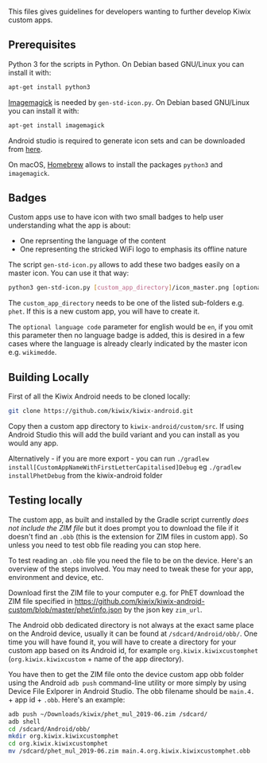 This files gives guidelines for developers wanting to further develop
Kiwix custom apps.

## Prerequisites

Python 3 for the scripts in Python. On Debian based GNU/Linux you can
install it with:
```bash
apt-get install python3
```

[Imagemagick](https://imagemagick.org/) is needed by
`gen-std-icon.py`. On Debian based GNU/Linux you can
install it with:
```bash
apt-get install imagemagick
```

Android studio is required to generate icon sets and can be downloaded
from [here](https://developer.android.com/studio/?gclid=Cj0KCQiAiNnuBRD3ARIsAM8KmlvCImKxWu_AGECa8YM5pM7Nr_algyHXSkfbPRTio3WEeKTaEfFiFeIaAs81EALw_wcB).

On macOS, [Homebrew](https://brew.sh) allows to install the packages
`python3` and `imagemagick`.

## Badges

Custom apps use to have icon with two small badges to help user
understanding what the app is about:
* One reprsenting the language of the content
* One representing the stricked WiFi logo to emphasis its offline nature

The script `gen-std-icon.py` allows to add these two badges easily on
a master icon. You can use it that way:
```bash
python3 gen-std-icon.py [custom_app_directory]/icon_master.png [optional language code]
```

The `custom_app_directory` needs to be one of the listed sub-folders
e.g. `phet`. If this is a new custom app, you will have to create it.

The `optional language code` parameter for english would be `en`, if
 you omit this parameter then no language badge is added, this is
 desired in a few cases where the language is already clearly
 indicated by the master icon e.g. `wikimedde`.

## Building Locally

First of all the Kiwix Android needs to be cloned locally:
```bash
git clone https://github.com/kiwix/kiwix-android.git
```

Copy then a custom app directory to `kiwix-android/custom/src`.  If
using Android Studio this will add the build variant and you can
install as you would any app.

Alternatively - if you are more export - you can run `./gradlew
 install[CustomAppNameWithFirstLetterCapitalised]Debug` eg `./gradlew
 installPhetDebug` from the kiwix-android folder

## Testing locally

The custom app, as built and installed by the Gradle script currently
 _does not include the ZIM file_ but it does prompt you to download
 the file if it doesn't find an `.obb` (this is the extension for ZIM
 files in custom app).  So unless you need to test obb file reading
 you can stop here.

To test reading an `.obb` file you need the file to be on the device.
 Here's an overview of the steps involved. You may need to tweak these
 for your app, environment and device, etc.

Download first the ZIM file to your computer e.g. for PhET download
the ZIM file specified in
https://github.com/kiwix/kiwix-android-custom/blob/master/phet/info.json
by the json key `zim_url`.

The Android obb dedicated directory is not always at the exact same
place on the Android device, usually it can be found at
`/sdcard/Android/obb/`. One time you will have found it, you will have
to create a directory for your custom app based on its Android id, for
example `org.kiwix.kiwixcustomphet` (`org.kiwix.kiwixcustom` + name of
the app directory).

You have then to get the ZIM file onto the device custom app obb
folder using the Android `adb push` command-line utility or more
simply by using Device File Exlporer in Android Studio. The obb
filename should be `main.4.` + app id + `.obb`. Here's an example:
```bash
adb push ~/Downloads/kiwix/phet_mul_2019-06.zim /sdcard/
adb shell
cd /sdcard/Android/obb/
mkdir org.kiwix.kiwixcustomphet
cd org.kiwix.kiwixcustomphet
mv /sdcard/phet_mul_2019-06.zim main.4.org.kiwix.kiwixcustomphet.obb
```

